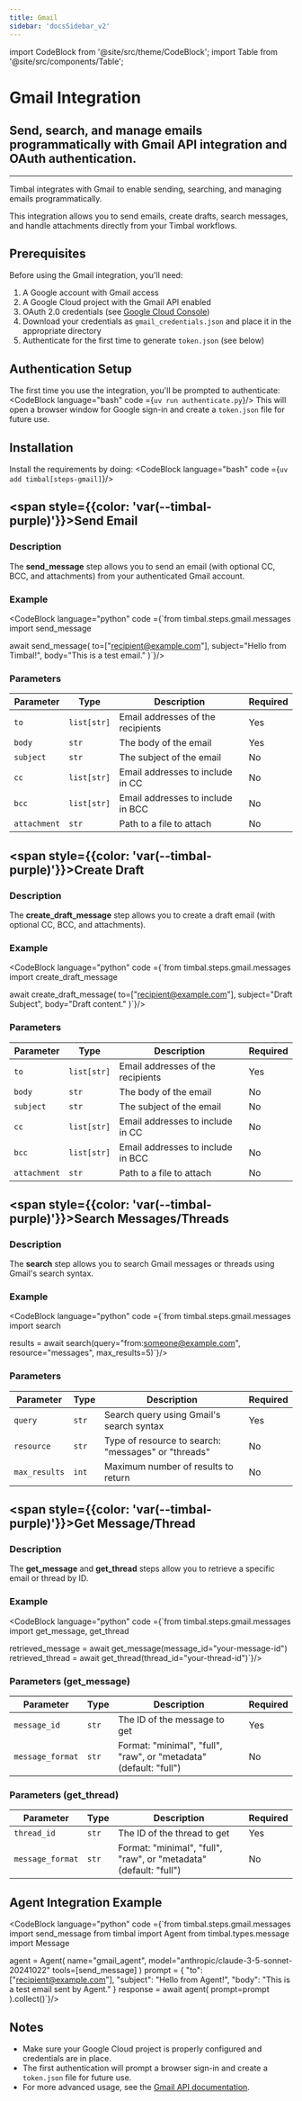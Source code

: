 ```yaml
---
title: Gmail
sidebar: 'docsSidebar_v2'
---
```


import CodeBlock from '@site/src/theme/CodeBlock';
import Table from '@site/src/components/Table';

# Gmail Integration

<h2 className="subtitle" style={{marginTop: '-17px', fontSize: '1.1rem', fontWeight: 'normal'}}>
Send, search, and manage emails programmatically with Gmail API integration and OAuth authentication.
</h2>

---

Timbal integrates with Gmail to enable sending, searching, and managing emails programmatically. 

This integration allows you to send emails, create drafts, search messages, and handle attachments directly from your Timbal workflows.

## Prerequisites

Before using the Gmail integration, you'll need:

1. A Google account with Gmail access
2. A Google Cloud project with the Gmail API enabled
3. OAuth 2.0 credentials (see [Google Cloud Console](https://console.cloud.google.com))
4. Download your credentials as `gmail_credentials.json` and place it in the appropriate directory
5. Authenticate for the first time to generate `token.json` (see below)

## Authentication Setup

The first time you use the integration, you'll be prompted to authenticate:
<CodeBlock language="bash" code ={`uv run authenticate.py`}/>
This will open a browser window for Google sign-in and create a `token.json` file for future use.

## Installation

Install the requirements by doing:
<CodeBlock language="bash" code ={`uv add timbal[steps-gmail]`}/>

## <span style={{color: 'var(--timbal-purple)'}}><strong>Send Email</strong></span>

### Description
The **send_message** step allows you to send an email (with optional CC, BCC, and attachments) from your authenticated Gmail account.

### Example
<CodeBlock language="python" code ={`from timbal.steps.gmail.messages import send_message

await send_message(
    to=["recipient@example.com"],
    subject="Hello from Timbal!",
    body="This is a test email."
)`}/>

### Parameters

<Table className="wider-table">
  <colgroup>
    <col style={{width: "15%"}} />
    <col style={{width: "10%"}} />
    <col style={{width: "60%"}} />
    <col style={{width: "15%"}} />
  </colgroup>
  <thead>
    <tr>
      <th>Parameter</th>
      <th>Type</th>
      <th>Description</th>
      <th>Required</th>
    </tr>
  </thead>
  <tbody>
    <tr>
      <td><code>to</code></td>
      <td><code>list[str]</code></td>
      <td>Email addresses of the recipients</td>
      <td>Yes</td>
    </tr>
    <tr>
      <td><code>body</code></td>
      <td><code>str</code></td>
      <td>The body of the email</td>
      <td>Yes</td>
    </tr>
    <tr>
      <td><code>subject</code></td>
      <td><code>str</code></td>
      <td>The subject of the email</td>
      <td>No</td>
    </tr>
    <tr>
      <td><code>cc</code></td>
      <td><code>list[str]</code></td>
      <td>Email addresses to include in CC</td>
      <td>No</td>
    </tr>
    <tr>
      <td><code>bcc</code></td>
      <td><code>list[str]</code></td>
      <td>Email addresses to include in BCC</td>
      <td>No</td>
    </tr>
    <tr>
      <td><code>attachment</code></td>
      <td><code>str</code></td>
      <td>Path to a file to attach</td>
      <td>No</td>
    </tr>
  </tbody>
</Table>

## <span style={{color: 'var(--timbal-purple)'}}><strong>Create Draft</strong></span>

### Description
The **create_draft_message** step allows you to create a draft email (with optional CC, BCC, and attachments).

### Example
<CodeBlock language="python" code ={`from timbal.steps.gmail.messages import create_draft_message

await create_draft_message(
    to=["recipient@example.com"],
    subject="Draft Subject",
    body="Draft content."
)`}/>

### Parameters

<Table className="wider-table">
  <colgroup>
    <col style={{width: "15%"}} />
    <col style={{width: "10%"}} />
    <col style={{width: "60%"}} />
    <col style={{width: "15%"}} />
  </colgroup>
  <thead>
    <tr>
      <th>Parameter</th>
      <th>Type</th>
      <th>Description</th>
      <th>Required</th>
    </tr>
  </thead>
  <tbody>
    <tr>
      <td><code>to</code></td>
      <td><code>list[str]</code></td>
      <td>Email addresses of the recipients</td>
      <td>Yes</td>
    </tr>
    <tr>
      <td><code>body</code></td>
      <td><code>str</code></td>
      <td>The body of the email</td>
      <td>No</td>
    </tr>
    <tr>
      <td><code>subject</code></td>
      <td><code>str</code></td>
      <td>The subject of the email</td>
      <td>No</td>
    </tr>
    <tr>
      <td><code>cc</code></td>
      <td><code>list[str]</code></td>
      <td>Email addresses to include in CC</td>
      <td>No</td>
    </tr>
    <tr>
      <td><code>bcc</code></td>
      <td><code>list[str]</code></td>
      <td>Email addresses to include in BCC</td>
      <td>No</td>
    </tr>
    <tr>
      <td><code>attachment</code></td>
      <td><code>str</code></td>
      <td>Path to a file to attach</td>
      <td>No</td>
    </tr>
  </tbody>
</Table>

## <span style={{color: 'var(--timbal-purple)'}}><strong>Search Messages/Threads</strong></span>

### Description
The **search** step allows you to search Gmail messages or threads using Gmail's search syntax.

### Example
<CodeBlock language="python" code ={`from timbal.steps.gmail.messages import search

results = await search(query="from:someone@example.com", resource="messages", max_results=5)`}/>

### Parameters

<Table className="wider-table">
  <colgroup>
    <col style={{width: "15%"}} />
    <col style={{width: "10%"}} />
    <col style={{width: "60%"}} />
    <col style={{width: "15%"}} />
  </colgroup>
  <thead>
    <tr>
      <th>Parameter</th>
      <th>Type</th>
      <th>Description</th>
      <th>Required</th>
    </tr>
  </thead>
  <tbody>
    <tr>
      <td><code>query</code></td>
      <td><code>str</code></td>
      <td>Search query using Gmail's search syntax</td>
      <td>Yes</td>
    </tr>
    <tr>
      <td><code>resource</code></td>
      <td><code>str</code></td>
      <td>Type of resource to search: "messages" or "threads"</td>
      <td>No</td>
    </tr>
    <tr>
      <td><code>max_results</code></td>
      <td><code>int</code></td>
      <td>Maximum number of results to return</td>
      <td>No</td>
    </tr>
  </tbody>
</Table>

## <span style={{color: 'var(--timbal-purple)'}}><strong>Get Message/Thread</strong></span>

### Description
The **get_message** and **get_thread** steps allow you to retrieve a specific email or thread by ID.

### Example
<CodeBlock language="python" code ={`from timbal.steps.gmail.messages import get_message, get_thread

retrieved_message = await get_message(message_id="your-message-id")
retrieved_thread = await get_thread(thread_id="your-thread-id")`}/>

### Parameters (get_message)

<Table className="wider-table">
  <colgroup>
    <col style={{width: "15%"}} />
    <col style={{width: "10%"}} />
    <col style={{width: "60%"}} />
    <col style={{width: "15%"}} />
  </colgroup>
  <thead>
    <tr>
      <th>Parameter</th>
      <th>Type</th>
      <th>Description</th>
      <th>Required</th>
    </tr>
  </thead>
  <tbody>
    <tr>
      <td><code>message_id</code></td>
      <td><code>str</code></td>
      <td>The ID of the message to get</td>
      <td>Yes</td>
    </tr>
    <tr>
      <td><code>message_format</code></td>
      <td><code>str</code></td>
      <td>Format: "minimal", "full", "raw", or "metadata" (default: "full")</td>
      <td>No</td>
    </tr>
  </tbody>
</Table>

### Parameters (get_thread)

<Table className="wider-table">
  <colgroup>
    <col style={{width: "15%"}} />
    <col style={{width: "10%"}} />
    <col style={{width: "60%"}} />
    <col style={{width: "15%"}} />
  </colgroup>
  <thead>
    <tr>
      <th>Parameter</th>
      <th>Type</th>
      <th>Description</th>
      <th>Required</th>
    </tr>
  </thead>
  <tbody>
    <tr>
      <td><code>thread_id</code></td>
      <td><code>str</code></td>
      <td>The ID of the thread to get</td>
      <td>Yes</td>
    </tr>
    <tr>
      <td><code>message_format</code></td>
      <td><code>str</code></td>
      <td>Format: "minimal", "full", "raw", or "metadata" (default: "full")</td>
      <td>No</td>
    </tr>
  </tbody>
</Table>

## Agent Integration Example

<CodeBlock language="python" code ={`from timbal.steps.gmail.messages import send_message
from timbal import Agent
from timbal.types.message import Message

agent = Agent(
    name="gmail_agent",
    model="anthropic/claude-3-5-sonnet-20241022"
    tools=[send_message]
)
prompt = {
        "to": ["recipient@example.com"],
        "subject": "Hello from Agent!",
        "body": "This is a test email sent by Agent."
    }
response = await agent(
    prompt=prompt
).collect()`}/>

## Notes
- Make sure your Google Cloud project is properly configured and credentials are in place.
- The first authentication will prompt a browser sign-in and create a `token.json` file for future use.
- For more advanced usage, see the [Gmail API documentation](https://developers.google.com/gmail/api/guides).